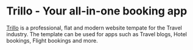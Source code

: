 # Trillo - Your all-in-one booking app


[Trillo](https://raw.githack.com/KaushikShivam/Trillo/master/index.html) is a professional, flat and modern website tempate for the Travel industry. The template can be used for apps such as Travel blogs, Hotel bookings, Flight bookings and more.

